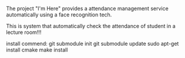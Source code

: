 The project "I'm Here" provides a attendance management service automatically
using a face recognition tech.

This is system that automatically check the attendance of student in a lecture room!!!

install commend:
git submodule init
git submodule update
sudo apt-get install cmake
make install
